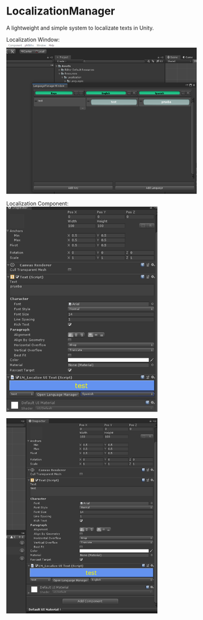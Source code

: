 # LocalizationManager
A lightweight and simple system to localizate texts in Unity.

Localization Window:
<img src="images/localizationManagerWindow.PNG" height="400">

Localization Component:
<img src="images/localizationManagerComponentSpanish.PNG" width="400">

<img src="images/localizationManagerComponentEnglish.PNG" width="400">
